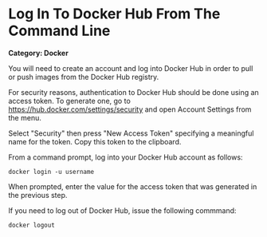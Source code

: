 # Log In To Docker Hub From The Command Line

__Category: Docker__

You will need to create an account and log into Docker Hub in order to pull or push images from the Docker Hub registry. 

For security reasons, authentication to Docker Hub should be done using an access token. To generate one, go to https://hub.docker.com/settings/security and open Account Settings from the menu.

Select "Security" then press "New Access Token" specifying a meaningful name for the token. Copy this token to the clipboard.

From a command prompt, log into your Docker Hub account as follows:

```shell
docker login -u username
```

When prompted, enter the value for the access token that was generated in the previous step.

If you need to log out of Docker Hub, issue the following commmand:

```shell
docker logout
```
